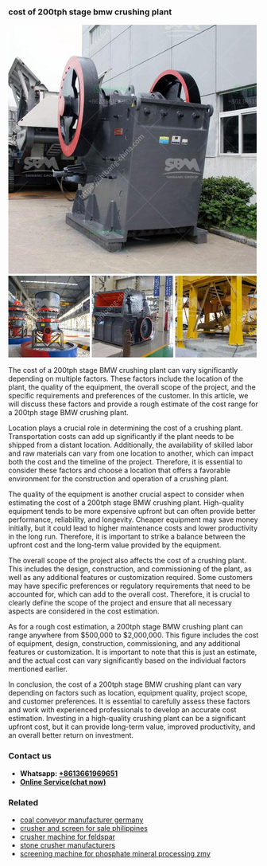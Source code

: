 <h3>cost of 200tph stage bmw crushing plant</h3><img src='1702260157.jpg' alt=''><p>The cost of a 200tph stage BMW crushing plant can vary significantly depending on multiple factors. These factors include the location of the plant, the quality of the equipment, the overall scope of the project, and the specific requirements and preferences of the customer. In this article, we will discuss these factors and provide a rough estimate of the cost range for a 200tph stage BMW crushing plant.</p><p>Location plays a crucial role in determining the cost of a crushing plant. Transportation costs can add up significantly if the plant needs to be shipped from a distant location. Additionally, the availability of skilled labor and raw materials can vary from one location to another, which can impact both the cost and the timeline of the project. Therefore, it is essential to consider these factors and choose a location that offers a favorable environment for the construction and operation of a crushing plant.</p><p>The quality of the equipment is another crucial aspect to consider when estimating the cost of a 200tph stage BMW crushing plant. High-quality equipment tends to be more expensive upfront but can often provide better performance, reliability, and longevity. Cheaper equipment may save money initially, but it could lead to higher maintenance costs and lower productivity in the long run. Therefore, it is important to strike a balance between the upfront cost and the long-term value provided by the equipment.</p><p>The overall scope of the project also affects the cost of a crushing plant. This includes the design, construction, and commissioning of the plant, as well as any additional features or customization required. Some customers may have specific preferences or regulatory requirements that need to be accounted for, which can add to the overall cost. Therefore, it is crucial to clearly define the scope of the project and ensure that all necessary aspects are considered in the cost estimation.</p><p>As for a rough cost estimation, a 200tph stage BMW crushing plant can range anywhere from $500,000 to $2,000,000. This figure includes the cost of equipment, design, construction, commissioning, and any additional features or customization. It is important to note that this is just an estimate, and the actual cost can vary significantly based on the individual factors mentioned earlier.</p><p>In conclusion, the cost of a 200tph stage BMW crushing plant can vary depending on factors such as location, equipment quality, project scope, and customer preferences. It is essential to carefully assess these factors and work with experienced professionals to develop an accurate cost estimation. Investing in a high-quality crushing plant can be a significant upfront cost, but it can provide long-term value, improved productivity, and an overall better return on investment.</p><h3>Contact us</h3><ul><li><strong>Whatsapp:&nbsp;<a href="https://wa.me/8613661969651">+8613661969651</a></strong></li><li><a href="https://swt.shibang-china.com/?git&amp;zhl&amp;cost of 200tph stage bmw crushing plant"><strong>Online Service(chat now)</strong></a></li></ul><h3>Related</h3><ul><li><a href='coal conveyor manufacturer germany.md'>coal conveyor manufacturer germany</a></li><li><a href='crusher and screen for sale philippines.md'>crusher and screen for sale philippines</a></li><li><a href='crusher machine for feldspar.md'>crusher machine for feldspar</a></li><li><a href='stone crusher manufacturers.md'>stone crusher manufacturers</a></li><li><a href='screening machine for phosphate mineral processing zmy.md'>screening machine for phosphate mineral processing zmy</a></li></ul>
